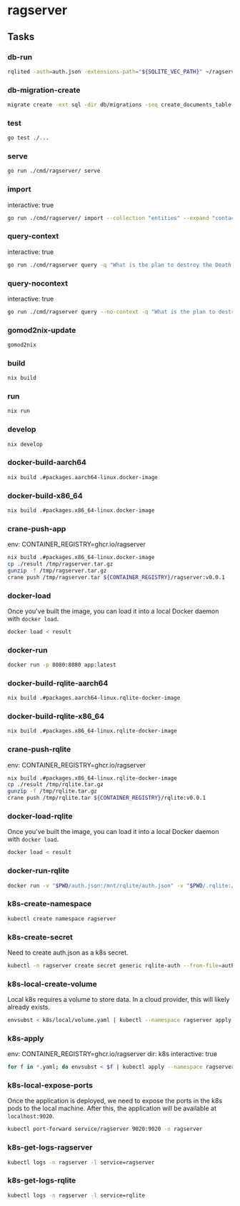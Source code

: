 # ragserver

## Tasks

### db-run

```bash
rqlited -auth=auth.json -extensions-path="${SQLITE_VEC_PATH}" ~/ragserver
```

### db-migration-create

```bash
migrate create -ext sql -dir db/migrations -seq create_documents_table
```

### test

```bash
go test ./...
```

### serve

```bash
go run ./cmd/ragserver/ serve
```

### import

interactive: true

```bash
go run ./cmd/ragserver/ import --collection "entities" --expand "contacts,dependsOn,contributesTo,tags"
```

### query-context

interactive: true

```bash
go run ./cmd/ragserver query -q "What is the plan to destroy the Death Star?"
```

### query-nocontext

interactive: true

```bash
go run ./cmd/ragserver query --no-context -q "What is the plan to destroy the Death Star?"
```

### gomod2nix-update

```bash
gomod2nix
```

### build

```bash
nix build
```

### run

```bash
nix run
```

### develop

```bash
nix develop
```

### docker-build-aarch64

```bash
nix build .#packages.aarch64-linux.docker-image
```

### docker-build-x86_64

```bash
nix build .#packages.x86_64-linux.docker-image
```

### crane-push-app

env: CONTAINER_REGISTRY=ghcr.io/ragserver

```bash
nix build .#packages.x86_64-linux.docker-image
cp ./result /tmp/ragserver.tar.gz
gunzip -f /tmp/ragserver.tar.gz
crane push /tmp/ragserver.tar ${CONTAINER_REGISTRY}/ragserver:v0.0.1
```

### docker-load

Once you've built the image, you can load it into a local Docker daemon with `docker load`.

```bash
docker load < result
```

### docker-run

```bash
docker run -p 8080:8080 app:latest
```

### docker-build-rqlite-aarch64

```bash
nix build .#packages.aarch64-linux.rqlite-docker-image
```

### docker-build-rqlite-x86_64

```bash
nix build .#packages.x86_64-linux.rqlite-docker-image
```

### crane-push-rqlite

env: CONTAINER_REGISTRY=ghcr.io/ragserver

```bash
nix build .#packages.x86_64-linux.rqlite-docker-image
cp ./result /tmp/rqlite.tar.gz
gunzip -f /tmp/rqlite.tar.gz
crane push /tmp/rqlite.tar ${CONTAINER_REGISTRY}/rqlite:v0.0.1
```

### docker-load-rqlite

Once you've built the image, you can load it into a local Docker daemon with `docker load`.

```bash
docker load < result
```

### docker-run-rqlite

```bash
docker run -v "$PWD/auth.json:/mnt/rqlite/auth.json" -v "$PWD/.rqlite:/mnt/data" -p 4001:4001 -p 4002:4002 -p 4003:4003 rqlite:latest
```

### k8s-create-namespace

```bash
kubectl create namespace ragserver
```

### k8s-create-secret

Need to create auth.json as a k8s secret.

```bash
kubectl -n ragserver create secret generic rqlite-auth --from-file=auth.json
```

### k8s-local-create-volume

Local k8s requires a volume to store data. In a cloud provider, this will likely already exists.

```bash
envsubst < k8s/local/volume.yaml | kubectl --namespace ragserver apply -f -
```

### k8s-apply

env: CONTAINER_REGISTRY=ghcr.io/ragserver
dir: k8s
interactive: true

```bash
for f in *.yaml; do envsubst < $f | kubectl apply --namespace ragserver -f -; done
```

### k8s-local-expose-ports

Once the application is deployed, we need to expose the ports in the k8s pods to the local machine. After this, the application will be available at `localhost:9020`.

```bash
kubectl port-forward service/ragserver 9020:9020 -n ragserver
```

### k8s-get-logs-ragserver

```bash
kubectl logs -n ragserver -l service=ragserver
```

### k8s-get-logs-rqlite

```bash
kubectl logs -n ragserver -l service=rqlite
```
